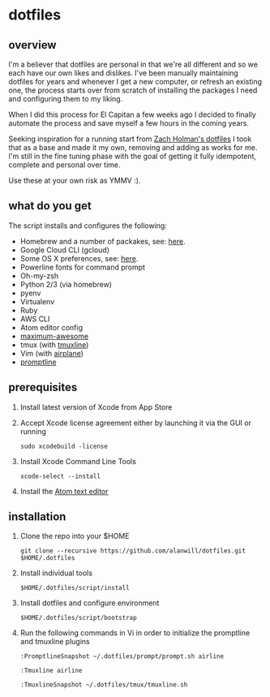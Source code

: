 # dotfiles

## overview

I'm  a believer that dotfiles are  personal in that we're all different and so we each have our own likes and dislikes. I've been manually maintaining dotfiles for years and whenever I get a new computer, or refresh an existing one, the process starts over from scratch of installing the packages I need and configuring them to my liking.

When I did this process for El Capitan a few weeks ago I decided to finally automate the process and save myself a few hours in the coming years.

Seeking inspiration for a running start from [Zach Holman's dotfiles](https://github.com/holman/dotfiles) I took that as a base and made it my own, removing and adding as works for me. I'm still in the fine tuning phase with the goal of getting it fully idempotent, complete and personal over time.

Use these at your own risk as YMMV :).

## what do you get
The script installs and configures the following:
* Homebrew and a number of packakes, see: [here](./homebrew/install.sh).
* Google Cloud CLI (gcloud)
* Some OS X preferences, see: [here](./osx/set-defaults.sh).
* Powerline fonts for command prompt
* Oh-my-zsh
* Python 2/3 (via homebrew)
* pyenv
* Virtualenv
* Ruby
* AWS CLI
* Atom editor config
* [maximum-awesome](https://github.com/square/maximum-awesome)
* tmux (with [tmuxline](https://github.com/edkolev/tmuxline.vim))
* Vim (with [airplane](https://github.com/bling/vim-airline))
* [promptline](https://github.com/edkolev/promptline.vim)

## prerequisites
1. Install latest version of Xcode from App Store
2. Accept Xcode license agreement either by launching it via the GUI or running

    ```
    sudo xcodebuild -license
    ```
3. Install Xcode Command Line Tools

    ```
    xcode-select --install
    ```
4. Install the [Atom text editor](https://atom.io)

## installation

1. Clone the repo into your $HOME
    ```
    git clone --recursive https://github.com/alanwill/dotfiles.git $HOME/.dotfiles
    ```

2. Install individual tools
    ```
    $HOME/.dotfiles/script/install
    ```
3. Install dotfiles and configure environment

    ```
    $HOME/.dotfiles/script/bootstrap
    ```

4. Run the following commands in Vi in order to initialize the promptline and tmuxline plugins
    ```
    :PromptlineSnapshot ~/.dotfiles/prompt/prompt.sh airline
    ```
    ```
    :Tmuxline airline
    ```
    ```
    :TmuxlineSnapshot ~/.dotfiles/tmux/tmuxline.sh
    ```
